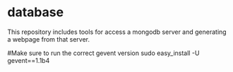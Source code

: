 # database
This repository includes tools for access a mongodb server and generating a webpage from that server.

#Make sure to run the correct gevent version
sudo easy_install -U gevent==1.1b4

